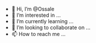 - 👋 Hi, I’m @Ossale
- 👀 I’m interested in ...
- 🌱 I’m currently learning ...
- 💞️ I’m looking to collaborate on ...
- 📫 How to reach me ...

<!---
Ossale/Ossale is a ✨ special ✨ repository because its `README.md` (this file) appears on your GitHub profile.
You can click the Preview link to take a look at your changes.
--->
